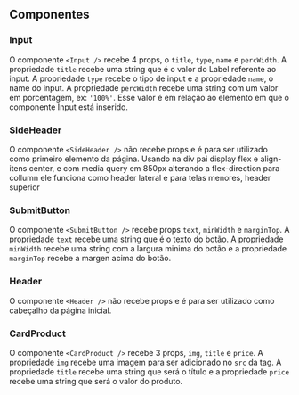 ## Componentes

### Input
O componente `<Input />` recebe 4 props, o `title`, `type`, `name` e `percWidth`. A propriedade `title` recebe uma string que é o valor do Label referente ao input. A propriedade `type` recebe o tipo de input e a propriedade `name`, o name do input. A propriedade `percWidth` recebe uma string com um valor em porcentagem, ex: `'100%'`. Esse valor é em relação ao elemento em que o componente Input está inserido.

### SideHeader
O componente `<SideHeader />` não recebe props e é para ser utilizado como primeiro elemento da página. Usando na div pai display flex e align-itens center, e com media query em 850px alterando a flex-direction para collumn ele funciona como header lateral e para telas menores, header superior

### SubmitButton

O componente `<SubmitButton />` recebe props `text`, `minWidth` e `marginTop`. 
A propriedade `text` recebe uma string que é o texto do botão. A propriedade `minWidth` recebe uma string com a largura minima do botão e a propriedade `marginTop` recebe a margen acima do botão.  

### Header 

O componente `<Header />` não recebe props e é para ser utilizado como cabeçalho da página inicial. 

### CardProduct

O componente `<CardProduct />` recebe 3 props, `img`, `title` e `price`. A propriedade `img` recebe uma imagem para ser adicionado no `src` da tag. A propriedade `title` recebe uma string que será o título e a propriedade `price` recebe uma string que será o valor do produto.

